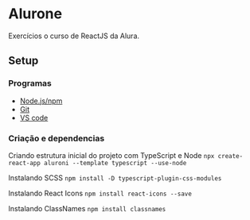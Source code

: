 # Alurone
Exercícios o curso de ReactJS da Alura.

## Setup 
### Programas
* [Node.js/npm](https://nodejs.org/pt-br/)
* [Git](https://git-scm.com/download/windows)
* [VS code](https://code.visualstudio.com/download)

### Criação e dependencias
Criando estrutura inicial do projeto com TypeScript e Node
`npx create-react-app aluroni --template typescript --use-node`

Instalando SCSS
`npm install -D typescript-plugin-css-modules`

Instalando React Icons
`npm install react-icons --save`

Instalando ClassNames
`npm install classnames`


